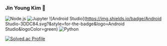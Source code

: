 ### Jin Young Kim 🐤

<!--
**coringcoring/coringcoring** is a ✨ _special_ ✨ repository because its `README.md` (this file) appears on your GitHub profile.

Here are some ideas to get you started:

- 🔭 I’m currently working on ...
- 🌱 I’m currently learning ...
- 👯 I’m looking to collaborate on ...
- 🤔 I’m looking for help with ...
- 💬 Ask me about ...
- 📫 How to reach me: ...
- 😄 Pronouns: ...
- ⚡ Fun fact: ...
-->
![Node.js](https://img.shields.io/badge/Node.js-339933.svg?&style=for-the-badge&logo=Node.js&logoColor=green) 
![Jupyter](https://img.shields.io/badge/Jupyter-F37626.svg?&style=for-the-badge&logo=Jupyter&logoColor=orange) 
![Android Studio](https://img.shields.io/badge/Android Studio-3DDC84.svg?&style=for-the-badge&logo=Android Studio&logoColor=green) 
![Python](https://img.shields.io/badge/Python-3776AB.svg?&style=for-the-badge&logo=Python&logoColor=blue) 

[![Solved.ac Profile](http://mazassumnida.wtf/api/generate_badge?boj=niwa32329)](https://solved.ac/niwa32329) 
